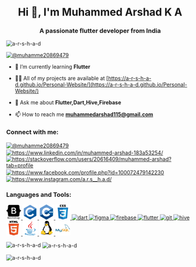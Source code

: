 <h1 align="center">Hi 👋, I'm Muhammed Arshad K A</h1>
<h3 align="center">A passionate flutter developer from India</h3>

<p align="left"> <img src="https://komarev.com/ghpvc/?username=a-r-s-h-a-d&label=Profile%20views&color=0e75b6&style=flat" alt="a-r-s-h-a-d" /> </p>

<p align="left"> <a href="https://twitter.com/@muhamme20869479" target="blank"><img src="https://img.shields.io/twitter/follow/@muhamme20869479?logo=twitter&style=for-the-badge" alt="@muhamme20869479" /></a> </p>

- 🌱 I’m currently learning **Flutter**

- 👨‍💻 All of my projects are available at [https://a-r-s-h-a-d.github.io/Personal-Website/](https://a-r-s-h-a-d.github.io/Personal-Website/)

- 💬 Ask me about **Flutter,Dart,Hive,Firebase**

- 📫 How to reach me **muhammedarshad115@gmail.com**

<h3 align="left">Connect with me:</h3>
<p align="left">
<a href="https://twitter.com/@muhamme20869479" target="blank"><img align="center" src="https://raw.githubusercontent.com/rahuldkjain/github-profile-readme-generator/master/src/images/icons/Social/twitter.svg" alt="@muhamme20869479" height="30" width="40" /></a>
<a href="https://www.linkedin.com/in/muhammed-arshad-183a53254/" target="blank"><img align="center" src="https://raw.githubusercontent.com/rahuldkjain/github-profile-readme-generator/master/src/images/icons/Social/linked-in-alt.svg" alt="https://www.linkedin.com/in/muhammed-arshad-183a53254/" height="30" width="40" /></a>
<a href="https://stackoverflow.com/users/https://stackoverflow.com/users/20616409/muhammed-arshad?tab=profile" target="blank"><img align="center" src="https://raw.githubusercontent.com/rahuldkjain/github-profile-readme-generator/master/src/images/icons/Social/stack-overflow.svg" alt="https://stackoverflow.com/users/20616409/muhammed-arshad?tab=profile" height="30" width="40" /></a>
<a href="https://fb.com/https://www.facebook.com/profile.php?id=100072479142230" target="blank"><img align="center" src="https://raw.githubusercontent.com/rahuldkjain/github-profile-readme-generator/master/src/images/icons/Social/facebook.svg" alt="https://www.facebook.com/profile.php?id=100072479142230" height="30" width="40" /></a>
<a href="https://instagram.com/https://www.instagram.com/a.r.s__h.a.d/" target="blank"><img align="center" src="https://raw.githubusercontent.com/rahuldkjain/github-profile-readme-generator/master/src/images/icons/Social/instagram.svg" alt="https://www.instagram.com/a.r.s__h.a.d/" height="30" width="40" /></a>
</p>

<h3 align="left">Languages and Tools:</h3>
<p align="left"> <a href="https://getbootstrap.com" target="_blank" rel="noreferrer"> <img src="https://raw.githubusercontent.com/devicons/devicon/master/icons/bootstrap/bootstrap-plain-wordmark.svg" alt="bootstrap" width="40" height="40"/> </a> <a href="https://www.cprogramming.com/" target="_blank" rel="noreferrer"> <img src="https://raw.githubusercontent.com/devicons/devicon/master/icons/c/c-original.svg" alt="c" width="40" height="40"/> </a> <a href="https://www.w3schools.com/cpp/" target="_blank" rel="noreferrer"> <img src="https://raw.githubusercontent.com/devicons/devicon/master/icons/cplusplus/cplusplus-original.svg" alt="cplusplus" width="40" height="40"/> </a> <a href="https://www.w3schools.com/css/" target="_blank" rel="noreferrer"> <img src="https://raw.githubusercontent.com/devicons/devicon/master/icons/css3/css3-original-wordmark.svg" alt="css3" width="40" height="40"/> </a> <a href="https://dart.dev" target="_blank" rel="noreferrer"> <img src="https://www.vectorlogo.zone/logos/dartlang/dartlang-icon.svg" alt="dart" width="40" height="40"/> </a> <a href="https://www.figma.com/" target="_blank" rel="noreferrer"> <img src="https://www.vectorlogo.zone/logos/figma/figma-icon.svg" alt="figma" width="40" height="40"/> </a> <a href="https://firebase.google.com/" target="_blank" rel="noreferrer"> <img src="https://www.vectorlogo.zone/logos/firebase/firebase-icon.svg" alt="firebase" width="40" height="40"/> </a> <a href="https://flutter.dev" target="_blank" rel="noreferrer"> <img src="https://www.vectorlogo.zone/logos/flutterio/flutterio-icon.svg" alt="flutter" width="40" height="40"/> </a> <a href="https://git-scm.com/" target="_blank" rel="noreferrer"> <img src="https://www.vectorlogo.zone/logos/git-scm/git-scm-icon.svg" alt="git" width="40" height="40"/> </a> <a href="https://hive.apache.org/" target="_blank" rel="noreferrer"> <img src="https://www.vectorlogo.zone/logos/apache_hive/apache_hive-icon.svg" alt="hive" width="40" height="40"/> </a> <a href="https://www.w3.org/html/" target="_blank" rel="noreferrer"> <img src="https://raw.githubusercontent.com/devicons/devicon/master/icons/html5/html5-original-wordmark.svg" alt="html5" width="40" height="40"/> </a> <a href="https://www.java.com" target="_blank" rel="noreferrer"> <img src="https://raw.githubusercontent.com/devicons/devicon/master/icons/java/java-original.svg" alt="java" width="40" height="40"/> </a> <a href="https://www.linux.org/" target="_blank" rel="noreferrer"> <img src="https://raw.githubusercontent.com/devicons/devicon/master/icons/linux/linux-original.svg" alt="linux" width="40" height="40"/> </a> <a href="https://www.mysql.com/" target="_blank" rel="noreferrer"> <img src="https://raw.githubusercontent.com/devicons/devicon/master/icons/mysql/mysql-original-wordmark.svg" alt="mysql" width="40" height="40"/> </a> </p>

<p><img align="left" src="https://github-readme-stats.vercel.app/api/top-langs?username=a-r-s-h-a-d&show_icons=true&locale=en&layout=compact" alt="a-r-s-h-a-d" /></p>

<p>&nbsp;<img align="center" src="https://github-readme-stats.vercel.app/api?username=a-r-s-h-a-d&show_icons=true&locale=en" alt="a-r-s-h-a-d" /></p>

<p><img align="center" src="https://github-readme-streak-stats.herokuapp.com/?user=a-r-s-h-a-d&" alt="a-r-s-h-a-d" /></p>
